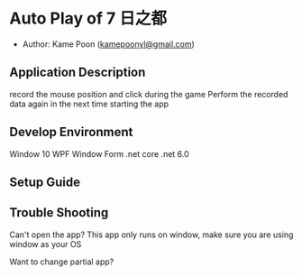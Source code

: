 # Auto Play of 7 日之都

- Author: Kame Poon (kamepoonyl@gmail.com)

## Application Description

record the mouse position and click during the game
Perform the recorded data again in the next time starting the app

## Develop Environment

Window 10
WPF
Window Form
.net core
.net 6.0

## Setup Guide

## Trouble Shooting

Can't open the app?
This app only runs on window, make sure you are using window as your OS

Want to change partial app?
